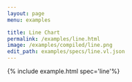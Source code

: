 ```yaml
---
layout: page
menu: examples

title: Line Chart
permalink: /examples/line.html
image: /examples/compiled/line.png
edit_path: examples/specs/line.vl.json
---
```




{% include example.html spec='line'%}
